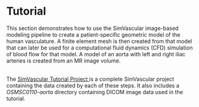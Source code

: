 <h1 id="tutorial"> Tutorial </h1>

This section demonstrates how to use the SimVascular image-based modeling pipeline to create a patient-specific geometric model of the human vasculature. A finite element mesh is then created from that model that can later be used for a computational fluid dynamics (CFD) simulation of blood flow for that model. A model of an aorta with left and right iliac arteries is created from an MR image volume.

<!-- The following lists the sections in this tutorial

<ol>

  <li> <a href="#tutorial_starting_simvascular">Starting SimVascular</a>

  <li> <a href="#tutorial_create_project">Create a Project</a>

  <li> <a href="#tutorial_add_image_data">Add Image Data</a>

  <li> <a href="#tutorial_create_paths">Create Vessel Paths</a>
    <ol type="i">
      <li> <a href="#tutorial_create_paths_1">Create an instance of a <i>Paths Tool</i> for the aorta/right iliac </a>
      <li> <a href="#tutorial_create_paths_2"> Create the aorta/right iliac path </a>
      <li> <a href="#tutorial_create_paths_3"> Create an instance of a <i>Paths Tool</i> for the left iliac </a>
      <li> <a href="#tutorial_create_paths_4"> Create the left iliac path </a>
    </ol>

  <li> <a href="#tutorial_create_segmentations">Create Segmentations</a>
    <ol type="i">
      <li> <a href="#tutorial_create_segs_1">Create an instance of a <i>Segmentations Tool</i> for the aorta/right iliac </a>
      <li> <a href="#tutorial_create_segs_2">Create segmentations for the aorta/right iliac </a>
      <li> <a href="#tutorial_create_segs_3">Create an instance of a <i>Segmentations Tool</i> for the left iliac </a>
      <li> <a href="#tutorial_create_segs_4">Create segmentations for the left iliac </a>
    </ol>

  <li> <a href="#tutorial_create_model">Create Solid Model</a>
    <ol type="i">
      <li> <a href="#tutorial_create_model_1">Create an instance of a <i>Models Tool</i> for the aorta and iliacs </a>
      <li> <a href="#tutorial_create_model_2">Create a solid model of the aorta and iliacs </a>
    </ol>

  <li> <a href="#tutorial_create_finite_element_mesh">Create Finite Element Mesh</a>
    <ol type="i">
      <li> <a href="#tutorial_create_mesh_1">Create an instance of a <i>Meshes Tool</i> for the <b>aorta-iliacs</b> model.</a>
      <li> <a href="#tutorial_create_mesh_2"> Generate a finite element mesh from the <b>aorta-iliacs</b> model.</a>
    </ol>

  <li> <a href="#tutorial_create_simulation">Create CFD Simulation</a>
    <ol type="i">
      <li> <a href="#tutorial_create_simulation_1"> Create an instance of a <i>Simulations Tool</i> for the <b>aorta-iliacs</b> model.</a>
      <li> <a href="#tutorial_create_simulation_2"> Set inlet and outlet boundary conditions.</a>
      <li> <a href="#tutorial_create_simulation_3"> Set solver parameters. </a>
      <li> <a href="#tutorial_create_simulation_4"> Run the simulation. </a>
      <li> <a href="#tutorial_create_simulation_5"> Convert simulation results. </a>
    </ol>

</ol> -->

<br>
The <a href="https://simtk.org/frs/download_confirm.php/latestzip/2256/SimVascularTutorialProject-latest.zip?group_id=930"> SimVascular Tutorial Project </a>
is a complete SimVascular project containing the data created by each of these steps. It also includes a <i>OSMSC0110-aorta</i> directory 
containing DICOM image data used in the tutorial.
